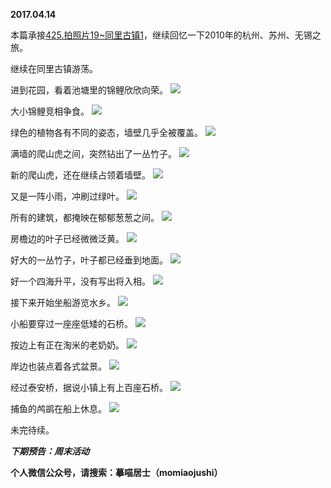 
          
**2017.04.14**

本篇承接[425.拍照片19~同里古镇1](https://mp.weixin.qq.com/s?__biz=MzA4NzEzMjMzNw==&amp;mid=2651113323&amp;idx=1&amp;sn=5512d6a17d47ac33587c3d19e750547c&amp;chksm=8bce76b5bcb9ffa3326791a2a4e6dba4e5912fabc13994c5749ed761afe791ff2098df2fb90c#rd)，继续回忆一下2010年的杭州、苏州、无锡之旅。

继续在同里古镇游荡。

进到花园，看着池塘里的锦鲤欣欣向荣。
![](https://mmbiz.qlogo.cn/mmbiz_jpg/uDI3FLln00YNghL1a0tthpLAbHQKYCLPEsH98zos0gcCjCNos5haoNk97C9nZLibBMt8II7vZMWy1D2c5BwMA3g/0?wx_fmt=jpeg)


大小锦鲤竞相争食。
![](https://mmbiz.qlogo.cn/mmbiz_jpg/uDI3FLln00YNghL1a0tthpLAbHQKYCLPAEPVV0fAoxrIZ9u0U983y4XKJrFA9xxwM9F37OxA921vBWYwT7K4xw/0?wx_fmt=jpeg)


绿色的植物各有不同的姿态，墙壁几乎全被覆盖。
![](https://mmbiz.qlogo.cn/mmbiz_jpg/uDI3FLln00YNghL1a0tthpLAbHQKYCLPvYXlRxRT2LL3MaJm4CKq5GkKI4DuCCvtRLoJt7bxRrQeNyT5A3f48Q/0?wx_fmt=jpeg)


满墙的爬山虎之间，突然钻出了一丛竹子。
![](https://mmbiz.qlogo.cn/mmbiz_jpg/uDI3FLln00YNghL1a0tthpLAbHQKYCLPBk07V18gtnqZ0AibfJiaJNcNxaFHslGxM0JNhETDfiaGTYk6OpQ7n7SAQ/0?wx_fmt=jpeg)


新的爬山虎，还在继续占领着墙壁。
![](https://mmbiz.qlogo.cn/mmbiz_jpg/uDI3FLln00YNghL1a0tthpLAbHQKYCLPiaRV8dmooiaFrbVYU1Uwvkuoq3mpQ7xu2LGjCpgiaGfCPGy0lEf3wjJiaw/0?wx_fmt=jpeg)


又是一阵小雨，冲刷过绿叶。
![](https://mmbiz.qlogo.cn/mmbiz_jpg/uDI3FLln00YNghL1a0tthpLAbHQKYCLPRnC9pxSU08YvUT2p932WX0fVxibRG0vDRRGJFGYPnzVy4kk37SkezxQ/0?wx_fmt=jpeg)


所有的建筑，都掩映在郁郁葱葱之间。
![](https://mmbiz.qlogo.cn/mmbiz_jpg/uDI3FLln00YNghL1a0tthpLAbHQKYCLPHxVicHnXibmlXlbU3FicBYLhaaeIPITCb01ibvAHmDNeVcGZwaAAmWPLHA/0?wx_fmt=jpeg)


房檐边的叶子已经微微泛黄。
![](https://mmbiz.qlogo.cn/mmbiz_jpg/uDI3FLln00YNghL1a0tthpLAbHQKYCLPRKSSDKzwNYOlHndEADHxqaXcvPX6HRyBTLmTp7aKGIm3sp8O9SIh9g/0?wx_fmt=jpeg)


好大的一丛竹子，叶子都已经垂到地面。
![](https://mmbiz.qlogo.cn/mmbiz_jpg/uDI3FLln00YNghL1a0tthpLAbHQKYCLPxNlibSdBw3dobTDy3iamVN2gRDFGMMyAtIBO5Gicaw9wbP1KHqpiceCg5g/0?wx_fmt=jpeg)


好一个四海升平，没有写出将入相。
![](https://mmbiz.qlogo.cn/mmbiz_jpg/uDI3FLln00YNghL1a0tthpLAbHQKYCLPCJIv221uhictawfEvuS1RBWtf0jB3SIiaHRhG3jB9IKkRoYlPp8EKy1w/0?wx_fmt=jpeg)


接下来开始坐船游览水乡。
![](https://mmbiz.qlogo.cn/mmbiz_jpg/uDI3FLln00YNghL1a0tthpLAbHQKYCLP0bQrGHb6A80X2rrJxRRqoO07icFbibxRu7HNvLxCCIHMkp3Qmel5WH2Q/0?wx_fmt=jpeg)


小船要穿过一座座低矮的石桥。
![](https://mmbiz.qlogo.cn/mmbiz_jpg/uDI3FLln00YNghL1a0tthpLAbHQKYCLPkh8xbIjqB11efG37VP6jeZxRc5icVwOc4VdDibFESCPr3gxdXCNLiasRg/0?wx_fmt=jpeg)


按边上有正在淘米的老奶奶。
![](https://mmbiz.qlogo.cn/mmbiz_jpg/uDI3FLln00YNghL1a0tthpLAbHQKYCLP8ZQaUf5XLCk5tMYl4NCK24LtSm7icwDzUrNdzZvpCQB9GEuWcibEzujA/0?wx_fmt=jpeg)


岸边也装点着各式盆景。
![](https://mmbiz.qlogo.cn/mmbiz_jpg/uDI3FLln00YNghL1a0tthpLAbHQKYCLPaK3lRL3QpO4yq0lUJOpR2GywHt73xwzDCRHvNq3ia3UdQdlvH4cYdicg/0?wx_fmt=jpeg)


经过泰安桥，据说小镇上有上百座石桥。
![](https://mmbiz.qlogo.cn/mmbiz_jpg/uDI3FLln00YNghL1a0tthpLAbHQKYCLPgGzVzE6HLlibv5z2Ny1I1KXJDQzrJKZTS9aiasfXsgYXh8w3rW4RxnJA/0?wx_fmt=jpeg)


捕鱼的鸬鹚在船上休息。
![](https://mmbiz.qlogo.cn/mmbiz_jpg/uDI3FLln00YNghL1a0tthpLAbHQKYCLPWB4A9smUOlxoL1Po0ARzqFAiahI8lnJhJc0h2wFzg5fDtq2NZgibwnYQ/0?wx_fmt=jpeg)


未完待续。


***下期预告：周末活动***


**个人微信公众号，请搜索：摹喵居士（momiaojushi）**

        